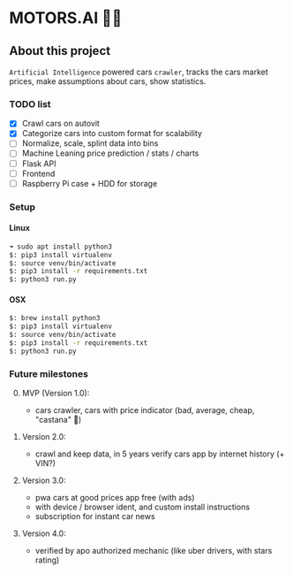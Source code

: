 # MOTORS.AI 🧠🚙

## About this project

`Artificial Intelligence` powered cars `crawler`, tracks the cars market prices, make assumptions about cars, show statistics.

### TODO list

-   [x] Crawl cars on autovit
-   [x] Categorize cars into custom format for scalability
-   [ ] Normalize, scale, splint data into bins
-   [ ] Machine Leaning price prediction / stats / charts
-   [ ] Flask API
-   [ ] Frontend
-   [ ] Raspberry Pi case + HDD for storage

### Setup

#### Linux

```zsh
➜ sudo apt install python3
$: pip3 install virtualenv
$: source venv/bin/activate
$: pip3 install -r requirements.txt
$: python3 run.py
```

#### OSX

```zsh
$: brew install python3
$: pip3 install virtualenv
$: source venv/bin/activate
$: pip3 install -r requirements.txt
$: python3 run.py
```

### Future milestones

0. MVP (Version 1.0):

    - cars crawler, cars with price indicator (bad, average, cheap, "castana" 🌰)

1. Version 2.0:

    - crawl and keep data, in 5 years verify cars app by internet history (+ VIN?)

2. Version 3.0:

    - pwa cars at good prices app free (with ads)
    - with device / browser ident, and custom install instructions
    - subscription for instant car news

3. Version 4.0:
    - verified by apo authorized mechanic (like uber drivers, with stars rating)
